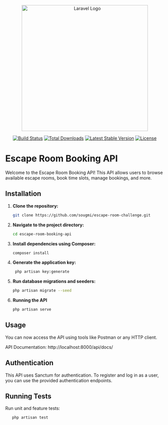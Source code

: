 <p align="center"><a href="https://laravel.com" target="_blank"><img src="https://raw.githubusercontent.com/laravel/art/master/logo-lockup/5%20SVG/2%20CMYK/1%20Full%20Color/laravel-logolockup-cmyk-red.svg" width="400" alt="Laravel Logo"></a></p>

<p align="center">
<a href="https://github.com/laravel/framework/actions"><img src="https://github.com/laravel/framework/workflows/tests/badge.svg" alt="Build Status"></a>
<a href="https://packagist.org/packages/laravel/framework"><img src="https://img.shields.io/packagist/dt/laravel/framework" alt="Total Downloads"></a>
<a href="https://packagist.org/packages/laravel/framework"><img src="https://img.shields.io/packagist/v/laravel/framework" alt="Latest Stable Version"></a>
<a href="https://packagist.org/packages/laravel/framework"><img src="https://img.shields.io/packagist/l/laravel/framework" alt="License"></a>
</p>

# Escape Room Booking API

Welcome to the Escape Room Booking API! This API allows users to browse available escape rooms, book time slots, manage bookings, and more.

## Installation

1. **Clone the repository:**

   ```bash
   git clone https://github.com/sougmi/escape-room-challenge.git

2. **Navigate to the project directory:**

   ```bash
   cd escape-room-booking-api

3. **Install dependencies using Composer:**

   ```bash
   composer install

4. **Generate the application key:**

   ```bash
    php artisan key:generate

5. **Run database migrations and seeders:**

   ```bash
   php artisan migrate --seed

6. **Running the API**

   ```bash
   php artisan serve

## Usage
You can now access the API using tools like Postman or any HTTP client.

API Documentation: http://localhost:8000/api/docs/

## Authentication
This API uses Sanctum for authentication. To register and log in as a user, you can use the provided authentication endpoints.

## Running Tests
Run unit and feature tests:
```bash
   php artisan test
